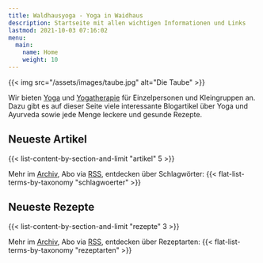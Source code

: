 ```yaml
---
title: Waldhausyoga - Yoga in Waidhaus
description: Startseite mit allen wichtigen Informationen und Links
lastmod: 2021-10-03 07:16:02
menu:
  main:
    name: Home
    weight: 10
---
```


{{< img src="/assets/images/taube.jpg" alt="Die Taube" >}}

Wir bieten [Yoga][1] und [Yogatherapie][2] für Einzelpersonen und Kleingruppen an. Dazu gibt es auf dieser Seite viele interessante Blogartikel über Yoga und Ayurveda sowie jede Menge leckere und gesunde Rezepte.

[1]: /artikel/2017/was-ist-yoga/
[2]: /artikel/2021/yogatherapie
[3]: /artikel/2019/functional-training/
[4]: /personal-training/

## Neueste Artikel

{{< list-content-by-section-and-limit "artikel" 5 >}}

Mehr im [Archiv][10], Abo via [RSS][11], entdecken über Schlagwörter: {{< flat-list-terms-by-taxonomy "schlagwoerter" >}}

[10]: /artikel/
[11]: /artikel/index.xml


## Neueste Rezepte

{{< list-content-by-section-and-limit "rezepte" 3 >}}

Mehr im [Archiv][12], Abo via [RSS][13], entdecken über Rezeptarten: {{< flat-list-terms-by-taxonomy "rezeptarten" >}}

[12]: /rezepte/
[13]: /rezepte/index.xml
